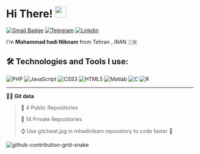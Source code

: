 # Hi There! <img src="https://raw.githubusercontent.com/MartinHeinz/MartinHeinz/master/wave.gif" width="30px">

  [![Gmail Badge](https://img.shields.io/badge/-gmail-c14438?style=for-the-badge&logo=Gmail&logoColor=ffffff)](mailto:hadi.niknam2004@gmail.com)
  [![Telegram](https://img.shields.io/badge/telegram-1DA1F2.svg?style=for-the-badge&logo=telegram&logoColor=ffffff)](https://t.me/mohammad_hadi_niknam) 
  [![Linkdin](https://img.shields.io/badge/Linkedin-1DA1F2.svg?style=for-the-badge&logo=Linkedin&logoColor=ffffff)](www.linkedin.com/in/hadi-niknam)

I'm <b>Mohammad hadi Niknam</b> from Tehran , IRAN 🇮🇷


## 🛠️ Technologies and Tools I use:
![PHP](https://img.shields.io/badge/php-%23777BB4.svg?style=for-the-badge&logo=php&logoColor=white) ![JavaScript](https://img.shields.io/badge/javascript-%23323330.svg?style=for-the-badge&logo=javascript&logoColor=%23F7DF1E) ![CSS3](https://img.shields.io/badge/css3-%231572B6.svg?style=for-the-badge&logo=css3&logoColor=white)   ![HTML5](https://img.shields.io/badge/html5-%23E34F26.svg?style=for-the-badge&logo=html5&logoColor=white) ![Matlab](https://img.shields.io/badge/matlab-%23323330.svg?style=for-the-badge&logo=matlab&logoColor=%23F7DF1E) ![C](https://img.shields.io/badge/C-%23323330.svg?style=for-the-badge&logo=C&logoColor=%23F7DF1E) ![R](https://img.shields.io/badge/R-1DA1F2.svg?style=for-the-badge&logo=R&logoColor=White)


--- 

**👨‍💻 Git data**

> 📜 4 Public Repositories 
 > 
> 🔑 14 Private Repositories  
 > 
> ⌚ Use gitcheat.jpg in mhadinikam reposetory to code faster 💎

![github-contribution-grid-snake](https://user-images.githubusercontent.com/36597017/175088578-10e9f2b7-2d55-4561-bd74-ccb8120260f3.svg)
